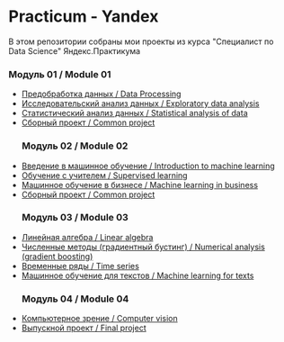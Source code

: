 # Practicum - Yandex
В этом репозитории собраны мои проекты из курса "Специалист по Data Science" Яндекс.Практикума

<h3>Модуль 01 / Module 01</h3><ul>
<li><a href='https://github.com/pilgblog/practicum-yandex/tree/main/01_Исследование%20надежности%20заемщиков'>Предобработка данных / Data Processing</a></li>
 <li><a href='https://github.com/pilgblog/practicum-yandex/tree/main/02_Исследование%20объявлений%20о%20продаже%20квартир'>Исследовательский анализ данных / Exploratory data analysis</a></li>
<li><a href='https://github.com/pilgblog/practicum-yandex/tree/main/03_Определение%20выгодного%20тарифа%20для%20телеком%20компании'>Статистический анализ данных / Statistical analysis of data</a></li>
<li><a href='https://github.com/pilgblog/practicum-yandex/tree/main/04_Сборный%20проект.%20Анализ%20и%20предсказание%20продаж%20по%20компьютерным%20играм'>Сборный проект / Common project</a></li>
 <h3>Модуль 02 / Module 02</h3>
<li><a href='https://github.com/pilgblog/practicum-yandex/tree/main/05_Рекомендация%20тарифов'>Введение в машинное обучение / Introduction to machine learning</a></li>
<li><a href='https://github.com/pilgblog/practicum-yandex/tree/main/06_Отток%20клиентов'>Обучение с учителем / Supervised learning</a></li>
<li><a href='https://github.com/pilgblog/practicum-yandex/tree/main/07_Выбор%20локации%20для%20скважины'>Машинное обучение в бизнесе / Machine learning in business</a></li>
<li><a href='https://github.com/pilgblog/practicum-yandex/tree/main/08_Восстановление%20золота%20из%20руды'>Сборный проект / Common project</a></li>
<h3>Модуль 03 / Module 03</h3>
<li><a href='https://github.com/pilgblog/practicum-yandex/tree/main/09_Защита%20персональных%20данных%20клиентов'>Линейная алгебра / Linear algebra</a></li>
<li><a href='https://github.com/pilgblog/practicum-yandex/tree/main/10_Определение%20стоимости%20автомобилей'>Численные методы (градиентный бустинг) / Numerical analysis (gradient boosting)</a></li>
<li><a href='https://github.com/pilgblog/practicum-yandex/tree/main/11_Прогнозирование%20заказов%20такси'>Временные ряды / Time series</a></li>
<li><a href='https://github.com/pilgblog/practicum-yandex/tree/main/12_Определение%20токсичности%20ангоязычных%20комментариев'>Машинное обучение для текстов / Machine learning for texts</a></li>
<h3>Модуль 04 / Module 04</h3>
<li><a href='https://github.com/pilgblog/practicum-yandex/tree/main/13_Определение%20возраста%20покупателей'>Компьютерное зрение / Computer vision</a></li>
<li><a href='https://github.com/pilgblog/practicum-yandex/tree/main/15_Финальный%20проект%20-%20Определение%20температуры%20стали'>Выпускной проект / Final project</a></li></ul>

